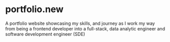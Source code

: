 # portfolio.new
A portfolio website showcasing my skills, and journey as I work my way from being a frontend developer into a full-stack, data analytic engineer and software development engineer (SDE)
